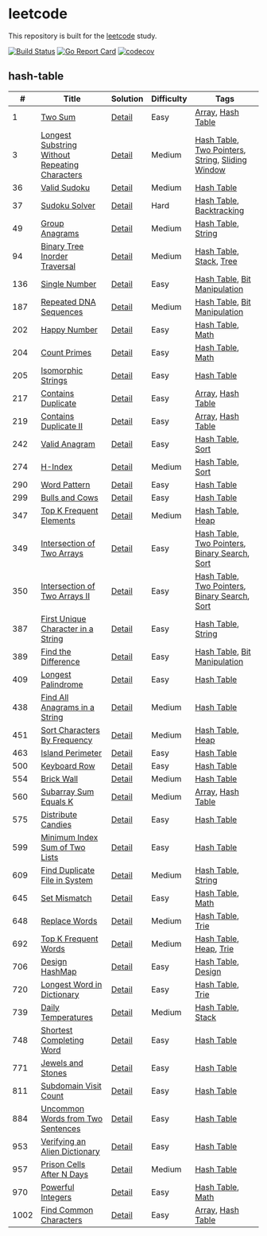 # leetcode
This repository is built for the [leetcode](https://leetcode.com) study.

[![Build Status](https://travis-ci.org/ZacharyChang/leetcode.svg?branch=master)](https://travis-ci.org/ZacharyChang/leetcode)
[![Go Report Card](https://goreportcard.com/badge/github.com/ZacharyChang/leetcode)](https://goreportcard.com/report/github.com/ZacharyChang/leetcode)
[![codecov](https://codecov.io/gh/ZacharyChang/leetcode/branch/master/graph/badge.svg)](https://codecov.io/gh/ZacharyChang/leetcode)

## hash-table

|#|Title|Solution|Difficulty|Tags|
|-|-----|--------|----------|----|
|1|[Two Sum](https://leetcode.com/problems/two-sum)|[Detail](https://github.com/ZacharyChang/leetcode/tree/master/001.two-sum)|Easy|[Array], [Hash Table]
|3|[Longest Substring Without Repeating Characters](https://leetcode.com/problems/longest-substring-without-repeating-characters)|[Detail](https://github.com/ZacharyChang/leetcode/tree/master/003.longest-substring-without-repeating-characters)|Medium|[Hash Table], [Two Pointers], [String], [Sliding Window]
|36|[Valid Sudoku](https://leetcode.com/problems/valid-sudoku)|[Detail](https://github.com/ZacharyChang/leetcode/tree/master/036.valid-sudoku)|Medium|[Hash Table]
|37|[Sudoku Solver](https://leetcode.com/problems/sudoku-solver)|[Detail](https://github.com/ZacharyChang/leetcode/tree/master/037.sudoku-solver)|Hard|[Hash Table], [Backtracking]
|49|[Group Anagrams](https://leetcode.com/problems/group-anagrams)|[Detail](https://github.com/ZacharyChang/leetcode/tree/master/049.group-anagrams)|Medium|[Hash Table], [String]
|94|[Binary Tree Inorder Traversal](https://leetcode.com/problems/binary-tree-inorder-traversal)|[Detail](https://github.com/ZacharyChang/leetcode/tree/master/094.binary-tree-inorder-traversal)|Medium|[Hash Table], [Stack], [Tree]
|136|[Single Number](https://leetcode.com/problems/single-number)|[Detail](https://github.com/ZacharyChang/leetcode/tree/master/136.single-number)|Easy|[Hash Table], [Bit Manipulation]
|187|[Repeated DNA Sequences](https://leetcode.com/problems/repeated-dna-sequences)|[Detail](https://github.com/ZacharyChang/leetcode/tree/master/187.repeated-dna-sequences)|Medium|[Hash Table], [Bit Manipulation]
|202|[Happy Number](https://leetcode.com/problems/happy-number)|[Detail](https://github.com/ZacharyChang/leetcode/tree/master/202.happy-number)|Easy|[Hash Table], [Math]
|204|[Count Primes](https://leetcode.com/problems/count-primes)|[Detail](https://github.com/ZacharyChang/leetcode/tree/master/204.count-primes)|Easy|[Hash Table], [Math]
|205|[Isomorphic Strings](https://leetcode.com/problems/isomorphic-strings)|[Detail](https://github.com/ZacharyChang/leetcode/tree/master/205.isomorphic-strings)|Easy|[Hash Table]
|217|[Contains Duplicate](https://leetcode.com/problems/contains-duplicate)|[Detail](https://github.com/ZacharyChang/leetcode/tree/master/217.contains-duplicate)|Easy|[Array], [Hash Table]
|219|[Contains Duplicate II](https://leetcode.com/problems/contains-duplicate-ii)|[Detail](https://github.com/ZacharyChang/leetcode/tree/master/219.contains-duplicate-ii)|Easy|[Array], [Hash Table]
|242|[Valid Anagram](https://leetcode.com/problems/valid-anagram)|[Detail](https://github.com/ZacharyChang/leetcode/tree/master/242.valid-anagram)|Easy|[Hash Table], [Sort]
|274|[H-Index](https://leetcode.com/problems/h-index)|[Detail](https://github.com/ZacharyChang/leetcode/tree/master/274.h-index)|Medium|[Hash Table], [Sort]
|290|[Word Pattern](https://leetcode.com/problems/word-pattern)|[Detail](https://github.com/ZacharyChang/leetcode/tree/master/290.word-pattern)|Easy|[Hash Table]
|299|[Bulls and Cows](https://leetcode.com/problems/bulls-and-cows)|[Detail](https://github.com/ZacharyChang/leetcode/tree/master/299.bulls-and-cows)|Easy|[Hash Table]
|347|[Top K Frequent Elements](https://leetcode.com/problems/top-k-frequent-elements)|[Detail](https://github.com/ZacharyChang/leetcode/tree/master/347.top-k-frequent-elements)|Medium|[Hash Table], [Heap]
|349|[Intersection of Two Arrays](https://leetcode.com/problems/intersection-of-two-arrays)|[Detail](https://github.com/ZacharyChang/leetcode/tree/master/349.intersection-of-two-arrays)|Easy|[Hash Table], [Two Pointers], [Binary Search], [Sort]
|350|[Intersection of Two Arrays II](https://leetcode.com/problems/intersection-of-two-arrays-ii)|[Detail](https://github.com/ZacharyChang/leetcode/tree/master/350.intersection-of-two-arrays-ii)|Easy|[Hash Table], [Two Pointers], [Binary Search], [Sort]
|387|[First Unique Character in a String](https://leetcode.com/problems/first-unique-character-in-a-string)|[Detail](https://github.com/ZacharyChang/leetcode/tree/master/387.first-unique-character-in-a-string)|Easy|[Hash Table], [String]
|389|[Find the Difference](https://leetcode.com/problems/find-the-difference)|[Detail](https://github.com/ZacharyChang/leetcode/tree/master/389.find-the-difference)|Easy|[Hash Table], [Bit Manipulation]
|409|[Longest Palindrome](https://leetcode.com/problems/longest-palindrome)|[Detail](https://github.com/ZacharyChang/leetcode/tree/master/409.longest-palindrome)|Easy|[Hash Table]
|438|[Find All Anagrams in a String](https://leetcode.com/problems/find-all-anagrams-in-a-string)|[Detail](https://github.com/ZacharyChang/leetcode/tree/master/438.find-all-anagrams-in-a-string)|Medium|[Hash Table]
|451|[Sort Characters By Frequency](https://leetcode.com/problems/sort-characters-by-frequency)|[Detail](https://github.com/ZacharyChang/leetcode/tree/master/451.sort-characters-by-frequency)|Medium|[Hash Table], [Heap]
|463|[Island Perimeter](https://leetcode.com/problems/island-perimeter)|[Detail](https://github.com/ZacharyChang/leetcode/tree/master/463.island-perimeter)|Easy|[Hash Table]
|500|[Keyboard Row](https://leetcode.com/problems/keyboard-row)|[Detail](https://github.com/ZacharyChang/leetcode/tree/master/500.keyboard-row)|Easy|[Hash Table]
|554|[Brick Wall](https://leetcode.com/problems/brick-wall)|[Detail](https://github.com/ZacharyChang/leetcode/tree/master/554.brick-wall)|Medium|[Hash Table]
|560|[Subarray Sum Equals K](https://leetcode.com/problems/subarray-sum-equals-k)|[Detail](https://github.com/ZacharyChang/leetcode/tree/master/560.subarray-sum-equals-k)|Medium|[Array], [Hash Table]
|575|[Distribute Candies](https://leetcode.com/problems/distribute-candies)|[Detail](https://github.com/ZacharyChang/leetcode/tree/master/575.distribute-candies)|Easy|[Hash Table]
|599|[Minimum Index Sum of Two Lists](https://leetcode.com/problems/minimum-index-sum-of-two-lists)|[Detail](https://github.com/ZacharyChang/leetcode/tree/master/599.minimum-index-sum-of-two-lists)|Easy|[Hash Table]
|609|[Find Duplicate File in System](https://leetcode.com/problems/find-duplicate-file-in-system)|[Detail](https://github.com/ZacharyChang/leetcode/tree/master/609.find-duplicate-file-in-system)|Medium|[Hash Table], [String]
|645|[Set Mismatch](https://leetcode.com/problems/set-mismatch)|[Detail](https://github.com/ZacharyChang/leetcode/tree/master/645.set-mismatch)|Easy|[Hash Table], [Math]
|648|[Replace Words](https://leetcode.com/problems/replace-words)|[Detail](https://github.com/ZacharyChang/leetcode/tree/master/648.replace-words)|Medium|[Hash Table], [Trie]
|692|[Top K Frequent Words](https://leetcode.com/problems/top-k-frequent-words)|[Detail](https://github.com/ZacharyChang/leetcode/tree/master/692.top-k-frequent-words)|Medium|[Hash Table], [Heap], [Trie]
|706|[Design HashMap](https://leetcode.com/problems/design-hashmap)|[Detail](https://github.com/ZacharyChang/leetcode/tree/master/706.design-hashmap)|Easy|[Hash Table], [Design]
|720|[Longest Word in Dictionary](https://leetcode.com/problems/longest-word-in-dictionary)|[Detail](https://github.com/ZacharyChang/leetcode/tree/master/720.longest-word-in-dictionary)|Easy|[Hash Table], [Trie]
|739|[Daily Temperatures](https://leetcode.com/problems/daily-temperatures)|[Detail](https://github.com/ZacharyChang/leetcode/tree/master/739.daily-temperatures)|Medium|[Hash Table], [Stack]
|748|[Shortest Completing Word](https://leetcode.com/problems/shortest-completing-word)|[Detail](https://github.com/ZacharyChang/leetcode/tree/master/748.shortest-completing-word)|Easy|[Hash Table]
|771|[Jewels and Stones](https://leetcode.com/problems/jewels-and-stones)|[Detail](https://github.com/ZacharyChang/leetcode/tree/master/771.jewels-and-stones)|Easy|[Hash Table]
|811|[Subdomain Visit Count](https://leetcode.com/problems/subdomain-visit-count)|[Detail](https://github.com/ZacharyChang/leetcode/tree/master/811.subdomain-visit-count)|Easy|[Hash Table]
|884|[Uncommon Words from Two Sentences](https://leetcode.com/problems/uncommon-words-from-two-sentences)|[Detail](https://github.com/ZacharyChang/leetcode/tree/master/884.uncommon-words-from-two-sentences)|Easy|[Hash Table]
|953|[Verifying an Alien Dictionary](https://leetcode.com/problems/verifying-an-alien-dictionary)|[Detail](https://github.com/ZacharyChang/leetcode/tree/master/953.verifying-an-alien-dictionary)|Easy|[Hash Table]
|957|[Prison Cells After N Days](https://leetcode.com/problems/prison-cells-after-n-days)|[Detail](https://github.com/ZacharyChang/leetcode/tree/master/957.prison-cells-after-n-days)|Medium|[Hash Table]
|970|[Powerful Integers](https://leetcode.com/problems/powerful-integers)|[Detail](https://github.com/ZacharyChang/leetcode/tree/master/970.powerful-integers)|Easy|[Hash Table], [Math]
|1002|[Find Common Characters](https://leetcode.com/problems/find-common-characters)|[Detail](https://github.com/ZacharyChang/leetcode/tree/master/1002.find-common-characters)|Easy|[Array], [Hash Table]


[Array]: https://github.com/ZacharyChang/leetcode/tree/master/tags/array.md
[Hash Table]: https://github.com/ZacharyChang/leetcode/tree/master/tags/hash-table.md
[Linked List]: https://github.com/ZacharyChang/leetcode/tree/master/tags/linked-list.md
[Math]: https://github.com/ZacharyChang/leetcode/tree/master/tags/math.md
[Two Pointers]: https://github.com/ZacharyChang/leetcode/tree/master/tags/two-pointers.md
[String]: https://github.com/ZacharyChang/leetcode/tree/master/tags/string.md
[Binary Search]: https://github.com/ZacharyChang/leetcode/tree/master/tags/binary-search.md
[Divide and Conquer]: https://github.com/ZacharyChang/leetcode/tree/master/tags/divide-and-conquer.md
[Dynamic Programming]: https://github.com/ZacharyChang/leetcode/tree/master/tags/dynamic-programming.md
[Backtracking]: https://github.com/ZacharyChang/leetcode/tree/master/tags/backtracking.md
[Stack]: https://github.com/ZacharyChang/leetcode/tree/master/tags/stack.md
[Heap]: https://github.com/ZacharyChang/leetcode/tree/master/tags/heap.md
[Greedy]: https://github.com/ZacharyChang/leetcode/tree/master/tags/greedy.md
[Sort]: https://github.com/ZacharyChang/leetcode/tree/master/tags/sort.md
[Bit Manipulation]: https://github.com/ZacharyChang/leetcode/tree/master/tags/bit-manipulation.md
[Tree]: https://github.com/ZacharyChang/leetcode/tree/master/tags/tree.md
[Depth-first Search]: https://github.com/ZacharyChang/leetcode/tree/master/tags/depth-first-search.md
[Breadth-first Search]: https://github.com/ZacharyChang/leetcode/tree/master/tags/breadth-first-search.md
[Union Find]: https://github.com/ZacharyChang/leetcode/tree/master/tags/union-find.md
[Graph]: https://github.com/ZacharyChang/leetcode/tree/master/tags/graph.md
[Design]: https://github.com/ZacharyChang/leetcode/tree/master/tags/design.md
[Topological Sort]: https://github.com/ZacharyChang/leetcode/tree/master/tags/topological-sort.md
[Trie]: https://github.com/ZacharyChang/leetcode/tree/master/tags/trie.md
[Binary Indexed Tree]: https://github.com/ZacharyChang/leetcode/tree/master/tags/binary-indexed-tree.md
[Segment Tree]: https://github.com/ZacharyChang/leetcode/tree/master/tags/segment-tree.md
[Binary Search Tree]: https://github.com/ZacharyChang/leetcode/tree/master/tags/binary-search-tree.md
[Recursion]: https://github.com/ZacharyChang/leetcode/tree/master/tags/recursion.md
[Brainteaser]: https://github.com/ZacharyChang/leetcode/tree/master/tags/brainteaser.md
[Memoization]: https://github.com/ZacharyChang/leetcode/tree/master/tags/memoization.md
[Queue]: https://github.com/ZacharyChang/leetcode/tree/master/tags/queue.md
[Minimax]: https://github.com/ZacharyChang/leetcode/tree/master/tags/minimax.md
[Reservoir Sampling]: https://github.com/ZacharyChang/leetcode/tree/master/tags/reservoir-sampling.md
[Ordered Map]: https://github.com/ZacharyChang/leetcode/tree/master/tags/ordered-map.md
[Geometry]: https://github.com/ZacharyChang/leetcode/tree/master/tags/geometry.md
[Random]: https://github.com/ZacharyChang/leetcode/tree/master/tags/random.md
[Rejection Sampling]: https://github.com/ZacharyChang/leetcode/tree/master/tags/rejection-sampling.md
[Sliding Window]: https://github.com/ZacharyChang/leetcode/tree/master/tags/sliding-window.md
[Line Sweep]: https://github.com/ZacharyChang/leetcode/tree/master/tags/line-sweep.md
[Rolling Hash]: https://github.com/ZacharyChang/leetcode/tree/master/tags/rolling-hash.md
[Suffix Array]: https://github.com/ZacharyChang/leetcode/tree/master/tags/suffix-array.md

